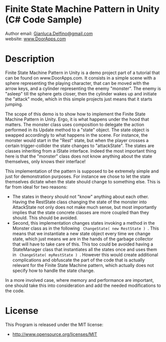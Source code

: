 Finite State Machine Pattern in Unity (C# Code Sample)
=========
Author email: Gianluca.Delfino@gmail.com
<br>
website: www.DoorApps.com



Description
===========
<p>
Finite State Machine Pattern in Unity is a demo project part of a tutorial that can be found on www.DoorApps.com. It consists in a simple 
scene with a sphere representing the playing character, that can be moved with the arrow keys, and a cylinder representing 
the enemy "monster". The enemy is "asleep" till the sphere gets closer, then the cylinder wakes up and initiate the "attack" mode, 
which in this simple projects just means that it starts jumping.
</p>


<p>
The scope of this demo is to show how to implement the Finite State Machine Pattern in Unity. Ergo, it is what happens under the hood that matters.
The monster class uses composition to delegate the action performed in its Update method to a "state" object. The state object is swapped 
accordingly to what happens in the scene. For instance, the monster would start in the "Rest" state, but when the player crosses a certain trigger-collider
the state changes to "attackState". The states are classes inheriting from a IState interface. Indeed the most important thing here is that 
the "monster" class does not know anything about the state themselves, only knows their interface!
</p>

<p>
This implementation of the pattern is supposed to be extremely simple and just for demonstration purposes. For instance we chose to let the 
state themselves dictate when the state should change to something else. This is far from ideal for two reasons:
<ul>
<li> 
	The states in theory should not "know" anything about each other. Having the RestState class changing the state of the monster into AttackState
	not only does not make much sense, but most importantly implies that the state concrete classes are more coupled than they should. This should
	be avoided.
</li>
<li>
	Second, this implementation changes states invoking a method in the Monster class as in the following <code> ChangeState( new RestState ) </code>. 
	This means that we instantiate a new state object every time we change state, which just means we are in the hands of the 
	garbage collector that will have to take care of this. This too could be avoided having a StateManager class that instantiates all the states once
	and uses them in  <code> ChangeState( myRestState ) </code>. However this would create additional complications and obfuscate the part
	of the code that is actually relevant for the Finite State Machine pattern, which actually does not specify how to handle the state change.
</li>
</ul>

 In a more involved case, where memory and performance are important, one should take this into consideration and add the needed modifications
 to the code.
</p>

License
=======

This Program is released under the MIT license:

* http://www.opensource.org/licenses/MIT